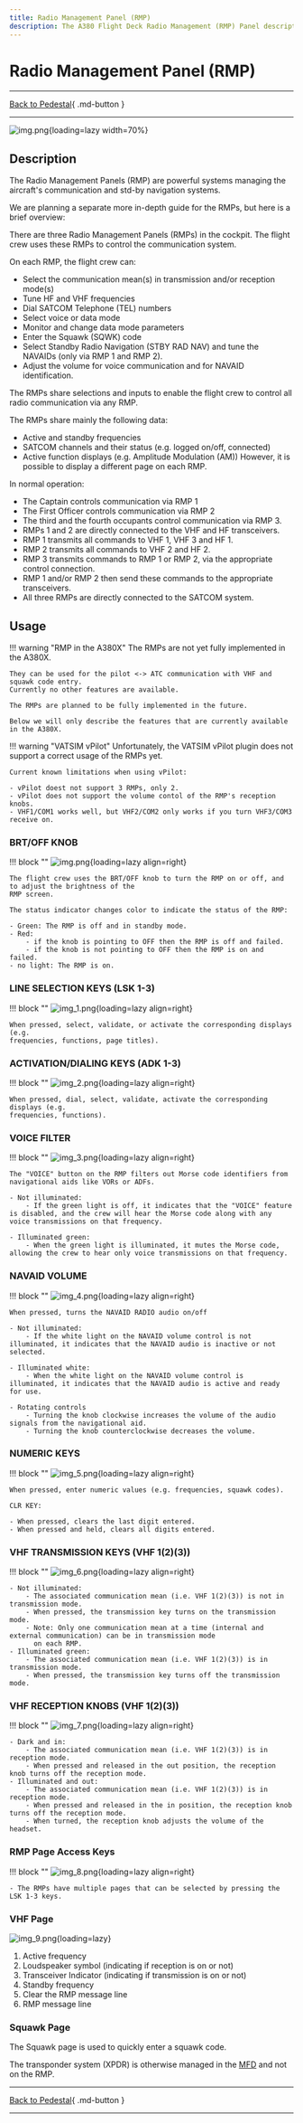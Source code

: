 ```yaml
---
title: Radio Management Panel (RMP)
description: The A380 Flight Deck Radio Management (RMP) Panel description.
---
```


# Radio Management Panel (RMP)

---

[Back to Pedestal](../overviews/pedestal.md){ .md-button }

---

![img.png](../../../assets/a380x-briefing/flight-deck/pedestal/rmp.png){loading=lazy width=70%}

## Description

The Radio Management Panels (RMP) are powerful systems managing the aircraft's communication and std-by navigation 
systems.

We are planning a separate more in-depth guide for the RMPs, but here is a brief overview:

There are three Radio Management Panels (RMPs) in the cockpit. The flight crew uses these RMPs to control the
communication system.

On each RMP, the flight crew can:

- Select the communication mean(s) in transmission and/or reception mode(s)
- Tune HF and VHF frequencies
- Dial SATCOM Telephone (TEL) numbers
- Select voice or data mode
- Monitor and change data mode parameters
- Enter the Squawk (SQWK) code
- Select Standby Radio Navigation (STBY RAD NAV) and tune the NAVAIDs (only via RMP 1 and RMP 2).
- Adjust the volume for voice communication and for NAVAID identification.

The RMPs share selections and inputs to enable the flight crew to control all radio communication via any RMP.

The RMPs share mainly the following data:

- Active and standby frequencies
- SATCOM channels and their status (e.g. logged on/off, connected)
- Active function displays (e.g. Amplitude Modulation (AM))
  However, it is possible to display a different page on each RMP.

In normal operation:

- The Captain controls communication via RMP 1
- The First Officer controls communication via RMP 2
- The third and the fourth occupants control communication via RMP 3.
- RMPs 1 and 2 are directly connected to the VHF and HF transceivers.
- RMP 1 transmits all commands to VHF 1, VHF 3 and HF 1.
- RMP 2 transmits all commands to VHF 2 and HF 2.
- RMP 3 transmits commands to RMP 1 or RMP 2, via the appropriate control connection.
- RMP 1 and/or RMP 2 then send these commands to the appropriate transceivers.
- All three RMPs are directly connected to the SATCOM system.

## Usage

!!! warning "RMP in the A380X"
    The RMPs are not yet fully implemented in the A380X.

    They can be used for the pilot <-> ATC communication with VHF and squawk code entry. 
    Currently no other features are available.

    The RMPs are planned to be fully implemented in the future.

    Below we will only describe the features that are currently available in the A380X.

!!! warning "VATSIM vPilot"
    Unfortunately, the VATSIM vPilot plugin does not support a correct usage of the RMPs yet.

    Current known limitations when using vPilot:

    - vPilot doest not support 3 RMPs, only 2.
    - vPilot does not support the volume contol of the RMP's reception knobs.
    - VHF1/COM1 works well, but VHF2/COM2 only works if you turn VHF3/COM3 receive on.

### BRT/OFF KNOB

!!! block ""
    ![img.png](../../../assets/a380x-briefing/flight-deck/pedestal/rmp-brt-knob.png){loading=lazy align=right}

    The flight crew uses the BRT/OFF knob to turn the RMP on or off, and to adjust the brightness of the
    RMP screen.

    The status indicator changes color to indicate the status of the RMP:

    - Green: The RMP is off and in standby mode.
    - Red:
        - if the knob is pointing to OFF then the RMP is off and failed.
        - if the knob is not pointing to OFF then the RMP is on and failed.
    - no light: The RMP is on.

### LINE SELECTION KEYS (LSK 1-3)

!!! block ""
    ![img_1.png](../../../assets/a380x-briefing/flight-deck/pedestal/rmp-lsk.png){loading=lazy align=right}

    When pressed, select, validate, or activate the corresponding displays (e.g.
    frequencies, functions, page titles).

### ACTIVATION/DIALING KEYS (ADK 1-3)

!!! block ""
    ![img_2.png](../../../assets/a380x-briefing/flight-deck/pedestal/rmp-adk.png){loading=lazy align=right}

    When pressed, dial, select, validate, activate the corresponding displays (e.g.
    frequencies, functions).

### VOICE FILTER

!!! block ""
    ![img_3.png](../../../assets/a380x-briefing/flight-deck/pedestal/rmp-voice.png){loading=lazy align=right}

    The "VOICE" button on the RMP filters out Morse code identifiers from navigational aids like VORs or ADFs.
    
    - Not illuminated:
        - If the green light is off, it indicates that the "VOICE" feature is disabled, and the crew will hear the Morse code along with any voice transmissions on that frequency.

    - Illuminated green:
        - When the green light is illuminated, it mutes the Morse code, allowing the crew to hear only voice transmissions on that frequency.

### NAVAID VOLUME

!!! block ""
    ![img_4.png](../../../assets/a380x-briefing/flight-deck/pedestal/rmp-voice-volume.png){loading=lazy align=right}

    When pressed, turns the NAVAID RADIO audio on/off
    
    - Not illuminated:
        - If the white light on the NAVAID volume control is not illuminated, it indicates that the NAVAID audio is inactive or not selected.

    - Illuminated white:
        - When the white light on the NAVAID volume control is illuminated, it indicates that the NAVAID audio is active and ready for use.

    - Rotating controls
        - Turning the knob clockwise increases the volume of the audio signals from the navigational aid.
        - Turning the knob counterclockwise decreases the volume.

### NUMERIC KEYS

!!! block ""
    ![img_5.png](../../../assets/a380x-briefing/flight-deck/pedestal/rmp-numeric.png){loading=lazy align=right}

    When pressed, enter numeric values (e.g. frequencies, squawk codes).
    
    CLR KEY:

    - When pressed, clears the last digit entered.
    - When pressed and held, clears all digits entered.

### VHF TRANSMISSION KEYS (VHF 1(2)(3))

!!! block ""
    ![img_6.png](../../../assets/a380x-briefing/flight-deck/pedestal/rmp-tx.png){loading=lazy align=right}

    - Not illuminated:
        - The associated communication mean (i.e. VHF 1(2)(3)) is not in transmission mode.
        - When pressed, the transmission key turns on the transmission mode.
        - Note: Only one communication mean at a time (internal and external communication) can be in transmission mode 
          on each RMP.
    - Illuminated green:
        - The associated communication mean (i.e. VHF 1(2)(3)) is in transmission mode. 
        - When pressed, the transmission key turns off the transmission mode.
    
### VHF RECEPTION KNOBS (VHF 1(2)(3))

!!! block ""
    ![img_7.png](../../../assets/a380x-briefing/flight-deck/pedestal/rmp-rx.png){loading=lazy align=right}
    
    - Dark and in:
        - The associated communication mean (i.e. VHF 1(2)(3)) is in reception mode.
        - When pressed and released in the out position, the reception knob turns off the reception mode.
    - Illuminated and out:
        - The associated communication mean (i.e. VHF 1(2)(3)) is in reception mode.
        - When pressed and released in the in position, the reception knob turns off the reception mode.
        - When turned, the reception knob adjusts the volume of the headset.

### RMP Page Access Keys

!!! block ""
    ![img_8.png](../../../assets/a380x-briefing/flight-deck/pedestal/rmp-page-access.png){loading=lazy align=right}

    - The RMPs have multiple pages that can be selected by pressing the LSK 1-3 keys.

### VHF Page

![img_9.png](../../../assets/a380x-briefing/flight-deck/pedestal/rmp-vhf-page.png){loading=lazy}

1. Active frequency
2. Loudspeaker symbol (indicating if reception is on or not)
3. Transceiver Indicator (indicating if transmission is on or not)
4. Standby frequency
5. Clear the RMP message line
6. RMP message line

### Squawk Page

The Squawk page is used to quickly enter a squawk code.

The transponder system (XPDR) is otherwise managed in the [MFD](../main-panel/mfd.md) and not on the RMP. 

---

[Back to Pedestal](../overviews/pedestal.md){ .md-button }

---




